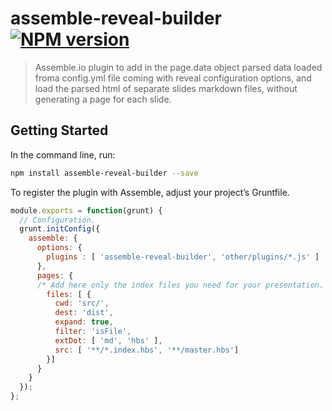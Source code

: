 # assemble-reveal-builder [![NPM version](https://badge.fury.io/js/assemble-reveal-builder.png)](http://badge.fury.io/js/assemble-reveal-builder)
> Assemble.io plugin to add in the page.data object parsed data loaded froma config.yml file coming with reveal configuration options, and load the parsed html of separate slides markdown files, without generating a page for each slide.

## Getting Started
In the command line, run:

```bash
npm install assemble-reveal-builder --save
```

To register the plugin with Assemble, adjust your project’s Gruntfile.

```js
module.exports = function(grunt) {
  // Configuration.
  grunt.initConfig({
    assemble: {
      options: {
        plugins : [ 'assemble-reveal-builder', 'other/plugins/*.js' ]
      },
      pages: {
      /* Add here only the index files you need for your presentation. Do not add the slides*/
        files: [ {
          cwd: 'src/',
          dest: 'dist',
          expand: true,
          filter: 'isFile',
          extDot: [ 'md', 'hbs' ],
          src: [ '**/*.index.hbs', '**/master.hbs']
        }]
      }
    }
  });
};
```
